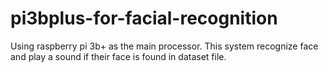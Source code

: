 # pi3bplus-for-facial-recognition

Using raspberry pi 3b+ as the main processor. This system recognize face and play a sound if their face is found in dataset file.
